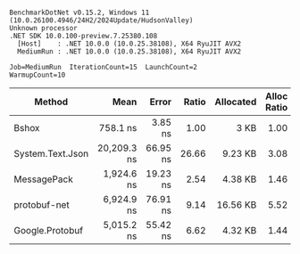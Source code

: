 ```

BenchmarkDotNet v0.15.2, Windows 11 (10.0.26100.4946/24H2/2024Update/HudsonValley)
Unknown processor
.NET SDK 10.0.100-preview.7.25380.108
  [Host]    : .NET 10.0.0 (10.0.25.38108), X64 RyuJIT AVX2
  MediumRun : .NET 10.0.0 (10.0.25.38108), X64 RyuJIT AVX2

Job=MediumRun  IterationCount=15  LaunchCount=2
WarmupCount=10

```
| Method           |        Mean |    Error | Ratio | Allocated | Alloc Ratio |
|------------------|------------:|---------:|------:|----------:|------------:|
| Bshox            |    758.1 ns |  3.85 ns |  1.00 |      3 KB |        1.00 |
| System.Text.Json | 20,209.3 ns | 66.95 ns | 26.66 |   9.23 KB |        3.08 |
| MessagePack      |  1,924.6 ns | 19.23 ns |  2.54 |   4.38 KB |        1.46 |
| protobuf-net     |  6,924.9 ns | 76.91 ns |  9.14 |  16.56 KB |        5.52 |
| Google.Protobuf  |  5,015.2 ns | 55.42 ns |  6.62 |   4.32 KB |        1.44 |
